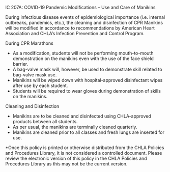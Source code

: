 IC 207A: COVID-19 Pandemic Modifications – Use and Care of Manikins

During infectious disease events of epidemiological importance (i.e. internal outbreaks, pandemics, etc.), the cleaning and disinfection of CPR Manikins will be modified in accordance to recommendations by American Heart Association and CHLA’s Infection Prevention and Control Program.

During CPR Marathons

- As a modification, students will not be performing mouth-to-mouth demonstration on the manikins even with the use of the face shield barrier.
- A bag-valve mask will, however, be used to demonstrate skill related to bag-valve mask use.
- Manikins will be wiped down with hospital-approved disinfectant wipes after use by each student.
- Students will be required to wear gloves during demonstration of skills on the manikins.

Cleaning and Disinfection

- Manikins are to be cleaned and disinfected using CHLA-approved products between all students.
- As per usual, the manikins are terminally cleaned quarterly.
- Manikins are cleaned prior to all classes and fresh lungs are inserted for use.

*Once this policy is printed or otherwise distributed from the CHLA Policies and Procedures Library, it is not considered a controlled document. Please review the electronic version of this policy in the CHLA Policies and Procedures Library as this may not be the current version.